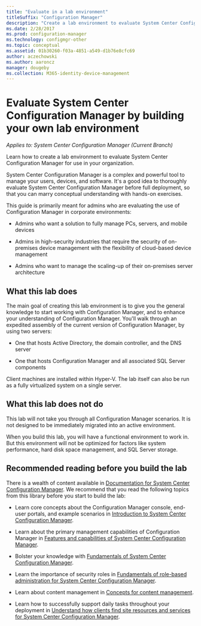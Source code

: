 ```yaml
---
title: "Evaluate in a lab environment"
titleSuffix: "Configuration Manager"
description: "Create a lab environment to evaluate System Center Configuration Manager for use in your organization."
ms.date: 2/28/2017
ms.prod: configuration-manager
ms.technology: configmgr-other
ms.topic: conceptual
ms.assetid: 01b30260-f03a-4851-a549-d1b76e8cfc69
author: aczechowski
ms.author: aaroncz
manager: dougeby
ms.collection: M365-identity-device-management
---
```

# Evaluate System Center Configuration Manager by building your own lab environment

*Applies to: System Center Configuration Manager (Current Branch)*

 Learn how to create a lab environment to evaluate System Center Configuration Manager for use in your organization.  

 System Center Configuration Manager is a complex and powerful tool to manage your users, devices, and software. It's a good idea to thoroughly evaluate System Center Configuration Manager before full deployment, so that you can marry conceptual understanding with hands-on exercises.  

 This guide is primarily meant for admins who are evaluating the use of Configuration Manager in corporate environments:  

-   Admins who want a solution to fully manage PCs, servers, and mobile devices  

-   Admins in high-security industries that require the security of on-premises device management with the flexibility of cloud-based device management  

-   Admins who want to manage the scaling-up of their on-premises server architecture  

## What this lab does  
 The main goal of creating this lab environment is to give you the general knowledge to start working with Configuration Manager, and to enhance your understanding of Configuration Manager. You'll walk through an expedited assembly of the current version of Configuration Manager, by using two servers:  

-   One that hosts Active Directory, the domain controller, and the DNS server  

-   One that hosts Configuration Manager and all associated SQL Server components  

Client machines are installed within Hyper-V. The lab itself can also be run as a fully virtualized system on a single server.  

## What this lab does not do  
 This lab will not take you through all Configuration Manager scenarios. It is not designed to be immediately migrated into an active environment.  

 When you build this lab, you will have a functional environment to work in. But this environment will not be optimized for factors like system performance, hard disk space management, and SQL Server storage.  

##  <a name="BKMK_EvalRec"></a> Recommended reading before you build the lab  
 There is a wealth of content available in [Documentation for System Center Configuration Manager](http://docs.microsoft.com/sccm/). We recommend that you read the following topics from this library before you start to build the lab:  

-   Learn core concepts about the Configuration Manager console, end-user portals, and example scenarios in [Introduction to System Center Configuration Manager](../../core/understand/introduction.md).  

-   Learn about the primary management capabilities of Configuration Manager in [Features and capabilities of System Center Configuration Manager](../../core/plan-design/changes/features-and-capabilities.md).  

-   Bolster your knowledge with [Fundamentals of System Center Configuration Manager](../../core/understand/fundamentals.md).  

-   Learn the importance of security roles in [Fundamentals of role-based administration for System Center Configuration Manager](../../core/understand/fundamentals-of-role-based-administration.md).  

-   Learn about content management in [Concepts for content management](../../core/plan-design/hierarchy/fundamental-concepts-for-content-management.md).  

-   Learn how to successfully support daily tasks throughout your deployment in [Understand how clients find site resources and services for System Center Configuration Manager](../../core/plan-design/hierarchy/understand-how-clients-find-site-resources-and-services.md).  
